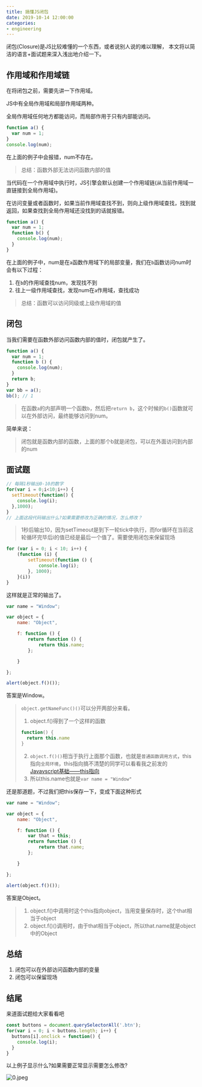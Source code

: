 ```yaml
---
title: 搞懂JS闭包
date: 2019-10-14 12:00:00
categories:
- engineering
---
```


闭包(Closure)是JS比较难懂的一个东西，或者说别人说的难以理解， 本文将以简洁的语言+面试题来深入浅出地介绍一下。

## 作用域和作用域链

在将闭包之前，需要先讲一下作用域。

JS中有全局作用域和局部作用域两种。

全局作用域任何地方都能访问，而局部作用于只有内部能访问。

```javascript
function a() {
  var num = 1;
}
console.log(num);
```

在上面的例子中会报错，num不存在。

> 总结：函数外部无法访问函数内部的值

当代码在一个作用域中执行时，JS引擎会默认创建一个作用域链(从当前作用域一直链接到全局作用域)。

在访问变量或者函数时，如果当前作用域查找不到，则向上级作用域查找，找到就返回，如果查找到全局作用域还没找到的话就报错。

```javascript
function a() {
  var num = 1;
  function b() {
    console.log(num);
  }
}
```

在上面的例子中，num是在`a`函数作用域下的局部变量，我们在`b`函数访问num时会有以下过程：

1. 在`b`的作用域查找num，发现找不到
2. 往上一级作用域查找，发现num在`a`作用域，查找成功

> 总结：函数可以访问同级或上级作用域的值

## 闭包

当我们需要在函数外部访问函数内部的值时，闭包就产生了。

```javascript
function a() {
  var num = 1;
  function b () {
    console.log(num);
  }
  return b;
}
var bb = a();
bb(); // 1
```

> 在函数`a`的内部声明一个函数`b`，然后把`return b`，这个时候的`b()`函数就可以在外部访问，最终能够访问到num。

简单来说：

> 闭包就是函数内部的函数，上面的那个b就是闭包，可以在外面访问到内部的num

## 面试题

```javascript
// 每隔1秒输出0-10的数字
for(var i = 0;i<10;i++) {
  setTimeout(function() {
    console.log(i);
  },1000);
}
// 上面这段代码输出什么?如果需要修改为正确的情况，怎么修改？
```

> 1秒后输出10，因为setTimeout是到下一轮tick中执行，而for循环在当前这轮循环完毕后i的值已经是最后一个值了。需要使用闭包来保留现场

```javascript
for (var i = 0; i < 10; i++) {
    (function (i) {
        setTimeout(function () {
            console.log(i);
        }, 1000);
    }(i))
}
```

这样就是正常的输出了。

```javascript
var name = "Window";

var object = {
    name: "Object",

    f: function () {
        return function () {
            return this.name;
        };

    }

};

alert(object.f()());
```

答案是Window。

> `object.getNameFunc()()`可以分开两部分来看。
>
> 1. object.f()得到了一个这样的函数
>
> ```javascript
> function() {
>   return this.name
> }
> ```
> 2. `object.f()()`相当于执行上面那个函数，也就是`普通函数调用方式`，this指向`全局环境`，this指向搞不清楚的同学可以看看我之前发的[Javavscript基础——this指向](https://www.ddhigh.com/2019/09/27/javascript-this.html)
> 3. 所以this.name也就是`var name = "Window"`

还是那道题，不过我们把this保存一下，变成下面这种形式

```javascript
var name = "Window";

var object = {
    name: "Object",

    f: function () {
        var that = this;
        return function () {
            return that.name;
        };

    }

};

alert(object.f()());
```

答案是Object。

> 1. object.f()中调用时这个this指向object，当用变量保存时，这个that相当于object
> 2. object.f()()调用时，由于that相当于object，所以that.name就是object中的Object

## 总结

1. 闭包可以在外部访问函数内部的变量
2. 闭包可以保留现场

## 结尾

来道面试题给大家看看吧

```javascript
const buttons = document.querySelectorAll('.btn');
for(var i = 0; i < buttons.length; i++) {
  buttons[i].onclick = function() {
    console.log(i);
  }
}
```

以上例子显示什么?如果需要正常显示需要怎么修改?

![0.jpeg](https://static.ddhigh.com/blog/2019-10-14-103646.jpg)